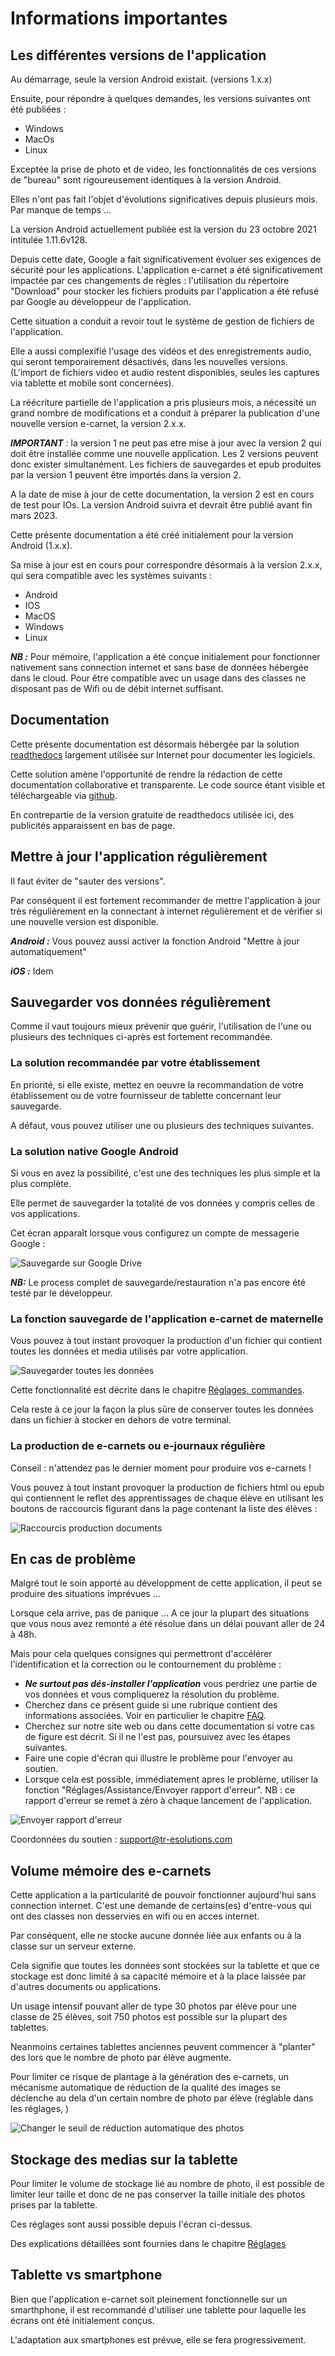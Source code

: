# Informations importantes

## Les différentes versions de l'application

Au démarrage, seule la version Android existait. (versions 1.x.x)

Ensuite, pour répondre à quelques demandes, les versions suivantes ont été publiées : 

- Windows
- MacOs
- Linux

Exceptée la prise de photo et de video, les fonctionnalités de ces versions de "bureau" sont rigoureusement identiques à la version Android.

Elles n'ont pas fait l'objet d'évolutions significatives depuis plusieurs mois. Par manque de temps ...

La version  Android actuellement publiée est la version du 23 octobre 2021 intitulée 1.11.6v128.

Depuis cette date, Google a fait significativement évoluer ses exigences de sécurité pour les applications. L'application e-carnet a été significativement impactée par ces changements de règles : l'utilisation du répertoire "Download" pour stocker les fichiers produits par l'application a été refusé par Google au développeur de l'application.

Cette situation a conduit a revoir tout le système de gestion de fichiers de l'application.

Elle a aussi complexifié l'usage des vidéos et des enregistrements audio, qui seront temporairement désactivés, dans les nouvelles versions. (L'import de fichiers video et audio restent disponibles, seules les captures via tablette et mobile sont concernées).

La réécriture partielle de l'application a pris plusieurs mois, a nécessité un grand nombre de modifications et a conduit à préparer la publication d'une nouvelle version e-carnet, la version 2.x.x.

***IMPORTANT*** : la version 1 ne peut pas etre mise à jour avec la version 2 qui doit être installée comme une nouvelle application. Les 2 versions peuvent donc exister simultanément. Les fichiers de sauvegardes et epub produites par la version 1 peuvent être importés dans la version 2.

A la date de mise à jour de cette documentation, la version 2 est en cours de test pour IOs. La version Android suivra et devrait être publié avant fin mars 2023.

Cette présente documentation a été créé initialement pour la version Android (1.x.x).

Sa mise à jour est en cours pour correspondre désormais à la version 2.x.x, qui sera compatible avec les systèmes suivants : 
- Android
- IOS
- MacOS
- Windows
- Linux

***NB :*** Pour mémoire, l'application a été conçue initialement pour fonctionner nativement sans connection internet et sans base de données hébergée dans le cloud. Pour être compatible avec un usage dans des classes ne disposant pas de Wifi ou de débit internet suffisant.

## Documentation 

Cette présente documentation est désormais hébergée par la solution [readthedocs](https://readthedocs.org) largement utilisée sur Internet pour documenter les logiciels.

Cette solution amène l'opportunité de rendre la rédaction de cette documentation collaborative et transparente. Le code source étant visible et téléchargeable via [github](https://github.com/Thierry28/e-carnetV2/blob/master/docs/index.md).

En contrepartie de la version gratuite de readthedocs utilisée ici, des publicités apparaissent en bas de page.


## Mettre à jour l'application régulièrement

Il faut éviter de "sauter des versions".

Par conséquent il est fortement recommander de mettre l'application à jour très régulièrement en la connectant à internet régulièrement et de vérifier si une nouvelle version est disponible.

***Android :*** Vous pouvez aussi activer la fonction Android "Mettre à jour automatiquement"

***iOS :*** Idem

## Sauvegarder vos données régulièrement

Comme il vaut toujours mieux prévenir que guérir, l'utilisation de l'une ou plusieurs des techniques ci-après est fortement recommandée.

### La solution recommandée par votre établissement

En priorité, si elle existe, mettez en oeuvre la recommandation de votre établissement ou de votre fournisseur de tablette concernant leur sauvegarde.

A défaut, vous pouvez utiliser une ou plusieurs des techniques suivantes.

### La solution native Google Android

Si vous en avez la possibilité, c'est une des techniques les plus simple et la plus complète.

Elle permet de sauvegarder la totalité de vos données y compris celles de vos applications.

Cet écran apparaît lorsque vous configurez un compte de messagerie Google : 

![Sauvegarde sur Google Drive](screenshots/2020-01-01-09-56-30.png)

***NB:*** Le process complet de sauvegarde/restauration n'a pas encore été testé par le développeur. 

### La fonction sauvegarde de l'application e-carnet de maternelle

Vous pouvez à tout instant provoquer la production d'un fichier qui contient toutes les données et media utilisés par votre application.

![Sauvegarder toutes les données](screenshots/2020-01-05-08-56-20.png)

Cette fonctionnalité est décrite dans le chapitre [Réglages, commandes](#commandes-diverses).

Cela reste à ce jour la façon la plus sûre de conserver toutes les données dans un fichier à stocker en dehors de votre terminal.

### La production de e-carnets ou e-journaux régulière

Conseil : n'attendez pas le dernier moment pour produire vos e-carnets !

Vous pouvez à tout instant provoquer la production de fichiers html ou epub qui contiennent le reflet des apprentissages de chaque élève en utilisant les boutons de raccourcis figurant dans la page contenant la liste des élèves :  

![Raccourcis production documents](screenshots/2020-01-05-09-05-43.png)

<!-- ![Générer e-carnet depuis la liste des élèves](screenshots/2019-12-31-17-35-40.png) -->

<!-- NB : pour accéder à cette page, cf l'icône en haut à droite : 

![Passage en mode liste](screenshots/2019-12-31-17-34-29.png)

<!-- ![Icône de changement de mode d'affichage](screenshots/2020-01-05-09-07-43.png) -->

<!-- Retrouvez ensuite les fichiers générés avec votre explorateur de fichiers, dans votre répertoire "Téléchargement" et "e-carnet-maternelle".

![Explorateur de fichiers](screenshots/2019-12-31-17-56-06.png) -->

<!-- ![Fichiers e-carnet](screenshots/2019-12-31-18-34-19.png) -->
<!-- NB : cette copie d'écran peut être différente selon les versions Android.

![Fichiers e-carnet intermédiaires](screenshots/2020-01-05-09-12-42.png) -->


<!-- NB : le nombre qui figure dans le nom de fichier est la date de production du fichier.
Cette date ne figureara pas dans le nom de fichier qui sera inséré dans l'email pour les parents.

![Horodatage des fichiers](screenshots/2020-01-05-09-22-45.png)  -->



## En cas de problème

Malgré tout le soin apporté au développment de cette application, il peut se produire des situations imprévues ... 

Lorsque cela arrive, pas de panique ... A ce jour la plupart des situations que vous nous avez remonté a été résolue dans un délai pouvant aller de 24 à 48h.

Mais pour cela quelques consignes qui permettront d'accélérer l'identification et la correction ou le contournement du problème : 

- ***Ne surtout pas dés-installer l'application*** vous perdriez une partie de vos données et vous compliquerez la résolution du problème.  
- Cherchez dans ce présent guide si une rubrique contient des informations associées. Voir en particulier le chapitre [FAQ](#manipulations-diverses-faq).
- Cherchez sur notre site web ou dans cette documentation si votre cas de figure est décrit. Si il ne l'est pas, poursuivez avec les étapes suivantes.
- Faire une copie d'écran qui illustre le problème pour l'envoyer au soutien.
- Lorsque cela est possible, immédiatement apres le problème, utiliser la fonction "Réglages/Assistance/Envoyer rapport d'erreur". NB : ce rapport d'erreur se remet à zéro à chaque lancement de l'application.

![Envoyer rapport d'erreur](screenshots/2019-12-31-16-06-15.png)

<!-- A savoir, vous pouvez aussi envoyer ce rapport d'erreur directement avec votre logiciel de messagerie. Le fichier à joindre est "journal.html" situé ici : 

![Fichier journal.html pour le soutien](screenshots/2020-01-05-09-37-15.png) -->


Coordonnées du soutien : [support@tr-esolutions.com](mailto://support@tr-esolutions.com)


<!-- ![Générer e-carnet](screenshots/2019-12-31-17-40-19.png) -->



## Volume mémoire des e-carnets

Cette application a la particularité de pouvoir fonctionner aujourd'hui sans connection internet. C'est une demande de certains(es) d'entre-vous qui ont des classes non desservies en wifi ou en acces internet.

Par conséquent, elle ne stocke aucune donnée liée aux enfants ou à la classe sur un serveur externe. 

Cela signifie que toutes les données sont stockées sur la tablette et que ce stockage est donc limité à sa capacité mémoire et à la place laissée par d'autres documents ou applications.

Un usage intensif pouvant aller de type 30 photos par élève pour une classe de 25 élèves, soit 750 photos est possible sur la plupart des tablettes.

Neanmoins certaines tablettes anciennes peuvent commencer à "planter" des lors que le nombre de photo par élève augmente.

Pour limiter ce risque de plantage à la génération des e-carnets, un mécanisme automatique de réduction de la qualité des images se déclenche au dela d'un certain nombre de photo par élève (réglable dans les réglages, )

![Changer le seuil de réduction automatique des photos](screenshots/2019-12-31-11-09-10.png)



## Stockage des medias sur la tablette

Pour limiter le volume de stockage lié au nombre de photo, il est possible de limiter leur taille et donc de ne pas conserver la taille initiale des photos prises par la tablette.

Ces réglages sont aussi possible depuis l'écran ci-dessus.

Des explications détaillées sont fournies dans le chapitre [Réglages](#réglages)



## Tablette vs smartphone

Bien que l'application e-carnet soit pleinement fonctionnelle sur un smarthphone, il est recommandé d'utiliser une tablette pour laquelle les écrans ont été initialement conçus.

L'adaptation aux smartphones est prévue, elle se fera progressivement.

<!-- 
## Lieux de stockage des fichiers

### Photos

Les photos prises par l'application sont stockées dans le répertoire "Pictures" : 

![Répertoire de stockage des photos prises par l'application](screenshots/2020-01-05-09-42-36.png)

Ces photos ont un nom de fichier commençant par ECM_ : 

![Fichiers photos](screenshots/2020-01-05-09-44-06.png)

### Vidéos


### Audio

 -->



